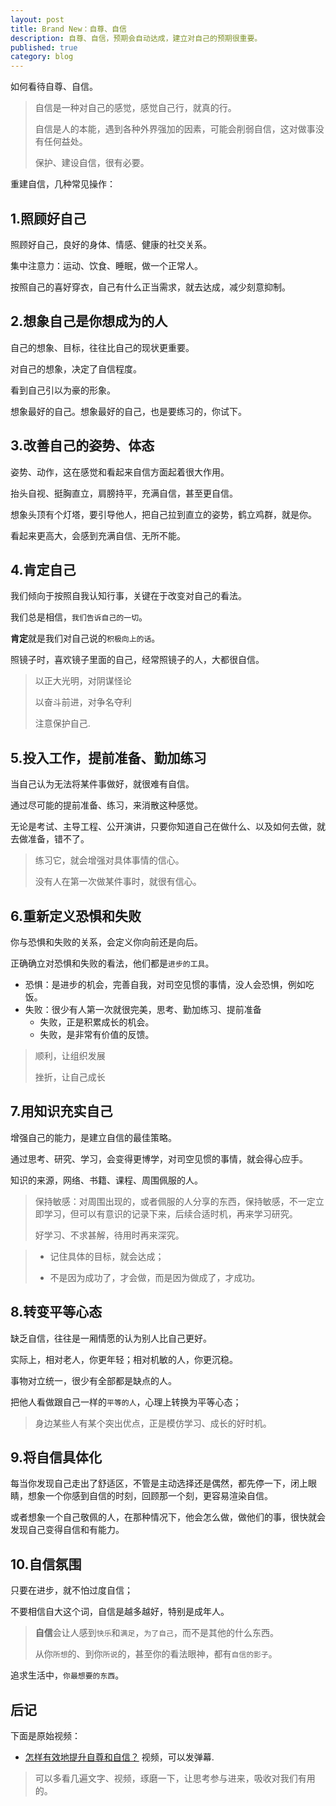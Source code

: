 ```yaml
---
layout: post
title: Brand New：自尊、自信
description: 自尊、自信，预期会自动达成，建立对自己的预期很重要。
published: true
category: blog
---
```


如何看待自尊、自信。

> 自信是一种对自己的感觉，感觉自己行，就真的行。
> 
> 自信是人的本能，遇到各种外界强加的因素，可能会削弱自信，这对做事没有任何益处。
> 
> 保护、建设自信，很有必要。

重建自信，几种常见操作：

## 1.照顾好自己

照顾好自己，良好的身体、情感、健康的社交关系。

集中注意力：运动、饮食、睡眠，做一个正常人。

按照自己的喜好穿衣，自己有什么正当需求，就去达成，减少刻意抑制。

## 2.想象自己是你想成为的人

自己的想象、目标，往往比自己的现状更重要。

对自己的想象，决定了自信程度。

看到自己引以为豪的形象。

想象最好的自己。想象最好的自己，也是要练习的，你试下。


## 3.改善自己的姿势、体态

姿势、动作，这在感觉和看起来自信方面起着很大作用。

抬头自视、挺胸直立，肩膀持平，充满自信，甚至更自信。

想象头顶有个灯塔，要引导他人，把自己拉到直立的姿势，鹤立鸡群，就是你。

看起来更高大，会感到充满自信、无所不能。


## 4.肯定自己

我们倾向于按照自我认知行事，关键在于改变对自己的看法。

我们总是相信，`我们告诉自己的一切`。

**肯定**就是我们对自己说的`积极向上的话`。

照镜子时，喜欢镜子里面的自己，经常照镜子的人，大都很自信。

> 以正大光明，对阴谋怪论
> 
> 以奋斗前进，对争名夺利
> 
> 注意保护自己.


## 5.投入工作，提前准备、勤加练习

当自己认为无法将某件事做好，就很难有自信。

通过尽可能的提前准备、练习，来消散这种感觉。

无论是考试、主导工程、公开演讲，只要你知道自己在做什么、以及如何去做，就去做准备，错不了。

> 练习它，就会增强对具体事情的信心。
> 
> 没有人在第一次做某件事时，就很有信心。


## 6.重新定义恐惧和失败

你与恐惧和失败的关系，会定义你向前还是向后。

正确确立对恐惧和失败的看法，他们都是`进步的工具`。

* 恐惧：是进步的机会，完善自我，对司空见惯的事情，没人会恐惧，例如吃饭。
* 失败：很少有人第一次就很完美，思考、勤加练习、提前准备
    * 失败，正是积累成长的机会。
    * 失败，是非常有价值的反馈。


> 顺利，让组织发展
> 
> 挫折，让自己成长


## 7.用知识充实自己

增强自己的能力，是建立自信的最佳策略。

通过思考、研究、学习，会变得更博学，对司空见惯的事情，就会得心应手。

知识的来源，网络、书籍、课程、周围佩服的人。

> 保持敏感：对周围出现的，或者佩服的人分享的东西，保持敏感，不一定立即学习，但可以有意识的记录下来，后续合适时机，再来学习研究。
> 
> 好学习、不求甚解，待用时再来深究。


> * 记住具体的目标，就会达成；
> 
> * 不是因为成功了，才会做，而是因为做成了，才成功。


## 8.转变平等心态

缺乏自信，往往是一厢情愿的认为别人比自己更好。

实际上，相对老人，你更年轻；相对机敏的人，你更沉稳。

事物对立统一，很少有全部都是缺点的人。

把他人看做跟自己一样的`平等的人`，心理上转换为平等心态；

> 身边某些人有某个突出优点，正是模仿学习、成长的好时机。


## 9.将自信具体化

每当你发现自己走出了舒适区，不管是主动选择还是偶然，都先停一下，闭上眼睛，想象一个你感到自信的时刻，回顾那一个刻，更容易渲染自信。

或者想象一个自己敬佩的人，在那种情况下，他会怎么做，做他们的事，很快就会发现自己变得自信和有能力。


## 10.自信氛围

只要在进步，就不怕过度自信；

不要相信自大这个词，自信是越多越好，特别是成年人。

> **自信**会让人感到`快乐`和`满足`，`为了自己`，而不是其他的什么东西。
> 
> 从你`所想`的、到你`所说`的，甚至你的看法眼神，都有`自信的影子`。

追求生活中，`你最想要的东西`。




## 后记


下面是原始视频：

* [怎样有效地提升自尊和自信？](https://weibo.com/tv/show/1034:4407720225510382)  视频，可以发弹幕.


> 可以多看几遍文字、视频，琢磨一下，让思考参与进来，吸收对我们有用的。











































[NingG]:    http://ningg.github.io  "NingG"










